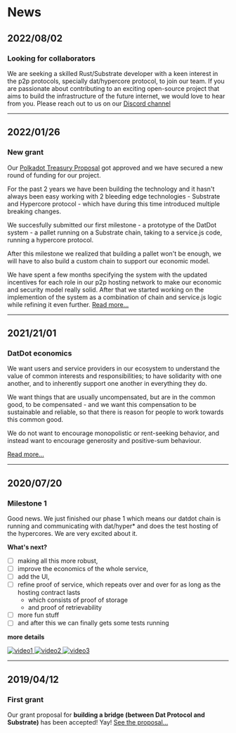 # News

## 2022/08/02 
### Looking for collaborators 

We are seeking a skilled Rust/Substrate developer with a keen interest in the p2p protocols, specially dat/hypercore protocol, to join our team. If you are passionate about contributing to an exciting open-source project that aims to build the infrastructure of the future internet, we would love to hear from you. Please reach out to us on our [Discord channel](https://discord.gg/y5EBKupyhe)

---

## 2022/01/26
### New grant

Our [Polkadot Treasury Proposal](https://polkadot.polkassembly.io/motion/145) got approved and we have secured a new round of funding for our project. 

For the past 2 years we have been building the technology and it hasn't always been easy working with 2 bleeding edge technologies - Substrate and Hypercore protocol - which have during this time introduced multiple breaking changes.

We succesfully submitted our first milestone - a prototype of the DatDot system - a pallet running on a Substrate chain, taking to a service.js code, running a hypercore protocol.

After this milestone we realized that building a pallet won't be enough, we will have to also build a custom chain to support our economic model.

We have spent a few months specifying the system with the updated incentives for each role in our p2p hosting network to make our economic and security model really solid. After that we started working on the implemention of the system as a combination of chain and service.js logic while refining it even further. [Read more...](https://app.subsocial.network/@DatDot/polkadot-treasury-proposal-30412)


---

## 2021/21/01
### DatDot economics

We want users and service providers in our ecosystem to understand the value of common interests and responsibilities; to have solidarity with one another, and to inherently support one another in everything they do.

We want things that are usually uncompensated, but are in the common good, to be compensated - and we want this compensation to be sustainable and reliable, so that there is reason for people to work towards this common good.

We do not want to encourage monopolistic or rent-seeking behavior, and instead want to encourage generosity and positive-sum behaviour.

[Read more...](https://app.subsocial.network/@DatDot/dat-dot-economics-a-first-proposal-863)

---


## 2020/07/20 
### Milestone 1
Good news. We just finished our phase 1 which means our datdot chain is running and communicating with dat/hyper* and does the test hosting of the hypercores. 
We are very excited about it.

**What's next?**
* [ ] making all this more robust, 
* [ ] improve the economics of the whole service,
* [ ] add the UI,
* [ ] refine proof of service, which repeats over and over for as long as the hosting contract lasts
  * which consists of proof of storage
  * and proof of retrievability
* [ ] more fun stuff 
* [ ] and after this we can finally gets some tests running

**more details**

<a href="https://www.loom.com/share/9a861cffba244c089efa094e15979cd2" target="_blank">
  <img src="/packages/datdot/blob/2020.07.20-milestone1/video1.jpeg" alt="video1">
</a>
<a href="https://www.loom.com/share/43670f31c0be42029d5d968da5ae3eb2" target="_blank">
  <img src="/packages/datdot/blob/2020.07.20-milestone1/video2.jpeg" alt="video2">
</a>
<a href="https://www.loom.com/share/7d0aee905e26412894904c2c6efacfac" target="_blank">
  <img src="/packages/datdot/blob/2020.07.20-milestone1/video3.jpeg" alt="video3">
</a>

---

## 2019/04/12
### First grant

Our grant proposal for **building a bridge (between Dat Protocol and Substrate)** has been accepted! Yay! [See the proposal...](https://github.com/w3f/General-Grants-Program/blob/master/grants/speculative/datdot.md)
